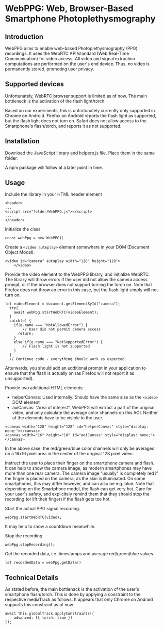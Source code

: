 # WebPPG: Web, Browser-Based Smartphone Photoplethysmography

## Introduction

WebPPG aims to enable web-based Photoplethysmography (PPG) recordings. It uses the WebRTC API/standard (Web Real-Time Communication) for video access. All video and signal extraction computations are performed on the user's end device. Thus, no video is permanently stored, promoting user privacy.

## Supported devices

Unfortunately, WebRTC browser support is limited as of now. The main bottleneck is the activation of the flash light/torch. 

Based on our experiments, this is unfortunately currently only supported in Chrome on Android. Firefox on Android reports the flash light as supported, but the flash light does not turn on. Safari does not allow access to the Smartphone's flash/torch, and reports it as not supported.

## Installation
Download the JavaScript library and helpers.js file. Place them in the same folder.

A npm package will follow at a later point in time.

## Usage

Include the library in your HTML header element
```
<header>
...
<script src="folder/WebPPG.js"></script>
...
</header>
```

<!-- As soon as npm package is available: You can also import WebPPG:
```
import WebPPG from 'WebPPG';
```-->

Initialize the class
```
const webPpg = new WebPPG()
```

Create a `<video autoplay>` element somewhere in your DOM (Document Object Model).
```
<video id="camera" autoplay width="128" height="128">
    </video>
```

Provide the video element to the WebPPG library, and initialize WebRTC.
The library will throw errors if the user did not allow the camera access prompt, or if the browser does not support turning the torch on.
Note that Firefox does not throw an error in this case, but the flash light simply will not turn on.
```  
let videoElement = document.getElementById("camera");
  try{
    await webPpg.startWebRTC(videoElement);
  }
  catch(e) {
    if(e.name === "NotAllowedError") {
        // User did not permit camera access
      return;
    }
    else if(e.name === "NotSupportedError") {
        // Flash light is not supported
    }
  }
  // Continue code - everything should work as expected
```
Afterwards, you should add an additional prompt in your application to ensure that the flash is actually on (as Firefox will not report it as unsupported).

Provide two additional HTML elements: 
- helperCanvas: Used internally. Should have the same size as the `<video>` DOM element 
- aoiCanvas: "Area of interest". WebPPG will extract a part of the original video, and only calculate the average color channels on this AOI. 
Neither of the elements have to be visible to the user.

```
<canvas width="128" height="128" id="helperCanvas" style="display: none;"></canvas>
<canvas width="16" height="16" id="aoiCanvas" style="display: none;"></canvas>
```
In the above case, the red/green/blue color channels will only be averaged on a 16x16 pixel area in the center of the original 128 pixel video.

Instruct the user to place their finger on the smartphone camera and flash. 
It can help to show the camera image, as modern smartphones may have more than one rear camera. The camera image "usually" is completely red if the finger is placed on the camera, as the skin is illuminated. On some smartphones, this may differ however, and can also be e.g. blue.
Note that depending on the Smartphone model, the flash can get very hot. Care for your user's safety, and explicitely remind them that they should stop the recording (or lift their finger) if the flash gets too hot.

Start the actual PPG signal recording.
```
webPpg.startWebRTC(video);
```

It may help to show a countdown meanwhile.

Stop the recording.
```
webPpg.stopRecording();
```

Get the recorded data, i.e. timestamps and average red/green/blue values.
```
let recordedData = webPpg.getData()
```

## Technical Details

As stated before, the main bottlenack is the activation of the user's smartphone flash/torch. 
This is done by applying a constraint to the respective mediaTrack as follows. 
It appears that only Chrome on Android supports this constraint as of now.

```
await this.globalTrack.applyConstraints({
    advanced: [{ torch: true }] 
});
```

<!--## Citation

Citation information will be added when/if paper is published.-->
